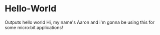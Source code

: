 # Hello-World
Outputs hello world
Hi, my name's Aaron and i'm gonna be using this for some micro:bit applications!
